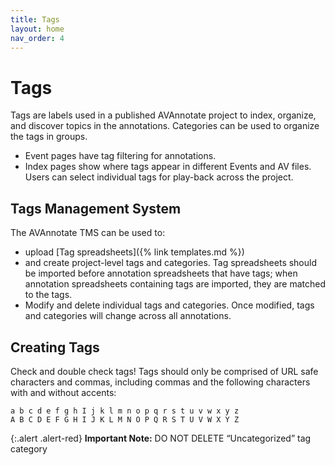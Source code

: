 ```yaml
---
title: Tags
layout: home
nav_order: 4
---
```

# Tags
Tags are labels used in a published AVAnnotate project to index, organize, and discover topics in the annotations. Categories can be used to organize the tags in groups.
- Event pages have tag filtering for annotations.
- Index pages show where tags appear in different Events and AV files. Users can select individual tags for play-back across the project.

## Tags Management System
The AVAnnotate TMS can be used to:
- upload [Tag spreadsheets]({% link templates.md %})
- and create project-level tags and categories. Tag spreadsheets should be imported before annotation spreadsheets that have tags; when annotation spreadsheets containing tags are imported, they are matched to the tags.
- Modify and delete individual tags and categories. Once modified, tags and categories will change across all annotations.

## Creating Tags
Check and double check tags! Tags should only be comprised of URL safe characters and commas, including commas and the following characters with and without accents:

```
a b c d e f g h I j k l m n o p q r s t u v w x y z
A B C D E F G H I J K L M N O P Q R S T U V W X Y Z
```
 {:.alert .alert-red}
**Important Note:** DO NOT DELETE “Uncategorized” tag category 
